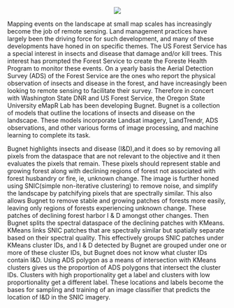 
<p align="center">
<img src="https://docs.google.com/drawings/d/e/2PACX-1vTucBF8oxa3oNVLYTc3UMNwEtstfQM4iyQaBzAohjG6Q2RonlcCKU2aYnUMOPdz750YrBZZwIkX1iox/pub?w=574&amp;h=557">
</p>

Mapping events on the landscape at small map scales has increasingly become the job of remote sensing. Land management practices have largely been the driving force for such development, and many of these developments have honed in on specific themes. The US Forest Service has a special interest in insects and disease that damage and/or kill trees. This interest has prompted the Forest Service to create the Foreste Health Program to monitor these events. On a yearly basis the Aerial Detection Survey (ADS) of the Forest Service are the ones who report the physical observation of insects and disease in the forest, and have increasingly been looking to remote sensing to facilitate their survey. Therefore in concert with Washington State DNR and US Forest Service, the Oregon State University eMapR Lab has been developing Bugnet. Bugnet is a collection of models that outline the locations of insects and disease on the landscape. These models incorporate Landsat imagery, LandTrendr, ADS observations, and other various forms of image processing, and machine learning to complete its task.

Bugnet highlights insects and disease (I&D),and it does so by removing all pixels from the dataspace that are not relevant to the objective and it then evaluates the pixels that remain. These pixels should represent stable and growing forest along with declining regions of forest not associated with forest husbandry or fire, ie, unknown change. The image is further honed using SNIC(simple non-iterative clustering) to remove noise, and simplify the landscape by patchifying pixels that are spectrally similar. This also allows Bugnet to remove stable and growing patches of forests more easily, leaving only regions of forests experiencing unknown change. These patches of declining forest harbor I & D amongst other changes. Then Bugnet splits the spectral dataspace of the declining patches with KMeans. KMeans links SNIC patches that are spectrally similar but spatially separate based on their spectral quality. This effectively groups SNIC patches under KMeans cluster IDs, and I & D detected by Bugnet are grouped under one or more of these cluster IDs, but Bugnet does not know what cluster IDs contain I&D. Using ADS polygon as a means of intersection with KMeans clusters gives us the proportion of ADS polygons that intersect the cluster IDs. Clusters with high proportionality get a label and clusters with low proportionality get a different label. These locations and labels become the bases for sampling and training of an image classifier that predicts the location of I&D in the SNIC imagery.

